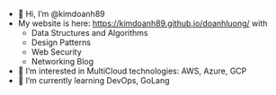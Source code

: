 
<!---
kimdoanh89/kimdoanh89 is a ✨ special ✨ repository because its `README.md` (this file) appears on your GitHub profile.
You can click the Preview link to take a look at your changes.


<a href="https://github-readme-stats.vercel.app/api?username=kimdoanh89" target="_blank">
    <img src="https://github-readme-stats.vercel.app/api?username=kimdoanh89&show_icons=true&locale=en" alt="kimdoanh89">
</a>
--->



- 👋 Hi, I’m @kimdoanh89
- My website is here: https://kimdoanh89.github.io/doanhluong/ with
  - Data Structures and Algorithms
  - Design Patterns
  - Web Security
  - Networking Blog
- 👀 I’m interested in MultiCloud technologies: AWS, Azure, GCP
- 🌱 I’m currently learning DevOps, GoLang

